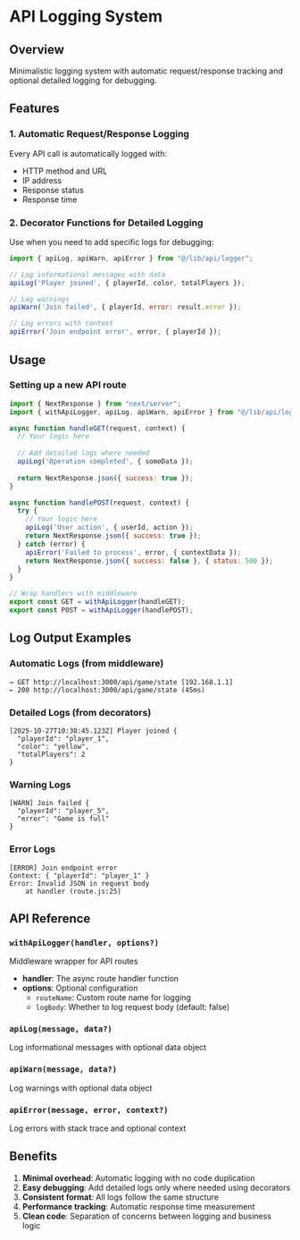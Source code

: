 # API Logging System

## Overview
Minimalistic logging system with automatic request/response tracking and optional detailed logging for debugging.

## Features

### 1. Automatic Request/Response Logging
Every API call is automatically logged with:
- HTTP method and URL
- IP address
- Response status
- Response time

### 2. Decorator Functions for Detailed Logging
Use when you need to add specific logs for debugging:

```javascript
import { apiLog, apiWarn, apiError } from "@/lib/api/logger";

// Log informational messages with data
apiLog('Player joined', { playerId, color, totalPlayers });

// Log warnings
apiWarn('Join failed', { playerId, error: result.error });

// Log errors with context
apiError('Join endpoint error', error, { playerId });
```

## Usage

### Setting up a new API route

```javascript
import { NextResponse } from "next/server";
import { withApiLogger, apiLog, apiWarn, apiError } from "@/lib/api/logger";

async function handleGET(request, context) {
  // Your logic here
  
  // Add detailed logs where needed
  apiLog('Operation completed', { someData });
  
  return NextResponse.json({ success: true });
}

async function handlePOST(request, context) {
  try {
    // Your logic here
    apiLog('User action', { userId, action });
    return NextResponse.json({ success: true });
  } catch (error) {
    apiError('Failed to process', error, { contextData });
    return NextResponse.json({ success: false }, { status: 500 });
  }
}

// Wrap handlers with middleware
export const GET = withApiLogger(handleGET);
export const POST = withApiLogger(handlePOST);
```

## Log Output Examples

### Automatic Logs (from middleware)
```
→ GET http://localhost:3000/api/game/state [192.168.1.1]
← 200 http://localhost:3000/api/game/state (45ms)
```

### Detailed Logs (from decorators)
```
[2025-10-27T10:30:45.123Z] Player joined {
  "playerId": "player_1",
  "color": "yellow",
  "totalPlayers": 2
}
```

### Warning Logs
```
[WARN] Join failed {
  "playerId": "player_5",
  "error": "Game is full"
}
```

### Error Logs
```
[ERROR] Join endpoint error
Context: { "playerId": "player_1" }
Error: Invalid JSON in request body
    at handler (route.js:25)
```

## API Reference

### `withApiLogger(handler, options?)`
Middleware wrapper for API routes
- **handler**: The async route handler function
- **options**: Optional configuration
  - `routeName`: Custom route name for logging
  - `logBody`: Whether to log request body (default: false)

### `apiLog(message, data?)`
Log informational messages with optional data object

### `apiWarn(message, data?)`
Log warnings with optional data object

### `apiError(message, error, context?)`
Log errors with stack trace and optional context

## Benefits

1. **Minimal overhead**: Automatic logging with no code duplication
2. **Easy debugging**: Add detailed logs only where needed using decorators
3. **Consistent format**: All logs follow the same structure
4. **Performance tracking**: Automatic response time measurement
5. **Clean code**: Separation of concerns between logging and business logic
